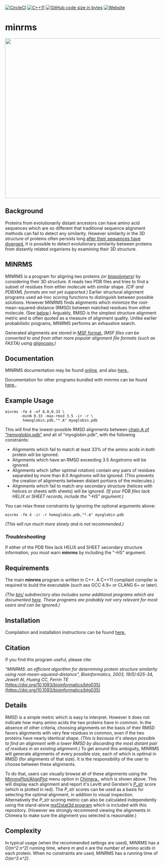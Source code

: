 [![CircleCI](https://img.shields.io/circleci/build/github/jewettaij/minrms/main)](https://circleci.com/gh/jewettaij/minrms)
[![C++11](https://img.shields.io/badge/C%2B%2B-11-blue.svg)](https://isocpp.org/std/the-standard)
[![GitHub code size in bytes](https://img.shields.io/github/languages/code-size/jewettaij/minrms)]()
[![Website](https://img.shields.io/website?down_color=orange&down_message=moltemplate.org%20offline&up_color=green&up_message=online&url=https%3A%2F%2Fwww.cgl.ucsf.edu%2FResearch%2Fminrms)](http://www.cgl.ucsf.edu/Research/minrms)


minrms
===========
<a href="http://www.cgl.ucsf.edu/Research/minrms">
<img src="https://www.rbvi.ucsf.edu/Research/projects/minrms/minrms.jpg" height=521>
</a>


## Background

Proteins from evolutionarily distant ancestors can have amino acid sequences
which are so different that traditional sequence alignment methods can
fail to detect any similarity.
However similarity in the 3D structure of proteins often persists long
[after their sequences have diverged.](https://doi.org/10.1006/jmbi.1993.1489)
It is possible to detect evolutionary similarity between proteins from
distantly related organisms by examining their 3D structure.


## MINRMS

MINRMS is a program for aligning two proteins
*(or [biopolymers](./doc/doc_nucleic_acids.md))*
by considering their 3D structure.
It reads two PDB files and tries to find a subset of residues from either
molecule with similar shape.
*(CIF and PDBXML formats are not yet supported.)*
Earlier structural alignment programs used ad-hoc scoring functions
to distinguish between possible solutions.
However MINRMS finds alignments which minimize the
root-mean-squared-distance (RMSD) between matched residues from either molecule.
(See [below](#Details).)
Arguably, RMSD is the simplest structure alignment metric
and is often quoted as a measure of alignment quality.
Unlike earlier probabilistic programs, MINRMS performs an exhaustive search.

Generated alignments are stored in
[MSF format.](http://rothlab.ucdavis.edu/genhelp/chapter_2_using_sequences.html#_Specifying_RSF_Files)
*(MSF files can be converted to and from other
 more popular alignment file formats (such as FASTA) using
[aligncopy.](http://emboss.sourceforge.net/apps/cvs/emboss/apps/aligncopy.html))*



## Documentation

MINRMS documentation may be found
[online](http://www.cgl.ucsf.edu/Research/minrms/),
and also
[here.](doc/doc_minrms_html/minrms.html).

Documentation for other programs bundled with minrms can be found
[here.](./doc).


## Example Usage

```
minrms -fm 4 -of 8.0,0.33 \
       -minN 0.33 -max-rmsd 3.5 -ir -r \
        hemoglobin.pdb,"*.A" myoglobin.pdb
```

This will find the lowest-possible RMSD alignments between
[chain A of "hemoglobin.pdb"](./doc/doc_pdb_select.md#Examples-of-selection-syntax)
and all of "myoglobin.pdb", with the following constraints:

- Alignments which fail to match at least 33% of the amino acids in both
  protein will be ignored.
- Alignments which have an RMSD exceeding 3.5 Angstroms will be ignored.
- Alignments which (after optimal rotation)
  contain *any* pairs of residues separated by more than
  8.0 Angstroms will be ignored.  (This prevents the creation of
  alignments between distant portions of the molecules.)
- Alignments which fail to match *any* secondary structure
  (helices with helices or sheets with sheets) will be ignored.
  *(If your PDB files lack HELIX or SHEET records, include the "-HS" argument.)*

You can relax these constraints by ignoring the optional arguments above:
```
minrms -fm 4 -ir -r hemoglobin.pdb,"*.A" myoglobin.pdb
```
*(This will run much more slowly and is not recommended.)*


### *Troubleshooting*

If either of the PDB files lack HELIX and SHEET secondary structure
information, you must warn **minrms** by including the "-HS" argument.


## Requirements

The main **minrms** program is written in C++.
A C++11 compliant compiler is required to build the executable
(such ass GCC 4.9+ or CLANG 6+ or later).

*(The [bin/](./bin/) subdirectory also includes some additional programs
which are documented [here](./doc/).  These programs are probably
not very relevant for most users and can be ignored.)*


## Installation

Compilation and installation instructions can be found
[here.](INSTALL.md)


## Citation

If you find this program useful, please cite:

*"MINRMS: an efficient algorithm for determining protein structure similarity using root-mean-squared-distance", Bioinformatics, 2003, 19(5):625-34, Jewett AI, Huang CC, Ferrin TE*
[https://doi.org/10.1093/bioinformatics/btg035](https://doi.org/10.1093/bioinformatics/btg035)


## Details

RMSD is a simple metric which is easy to interpret.  However it does
not indicate how many amino acids the two proteins have in common.
In the absence of other criteria, choosing alignments on the basis of their
RMSD favors alignments with very few residues in common,
even if the two proteins have nearly identical shape.
*(This is because it's always possible to find an alignment with a lower RMSD
by discarding the most distant pair of residues in an existing alignment.)*
To get around this ambiguity,
MINRMS will generate alignments of every possible size,
each of which is optimal in RMSD (for alignments of that size).
It is the responsibility of the user to choose between these alignments.

To do that, users can visually browse all of these alignments using the
[MinrmsPlot/AlignPlot](https://www.cgl.ucsf.edu/chimera/docs/ContributedSoftware/minrmsplot/minrmsplot.html)
menu option in
[Chimera.](https://www.cgl.ucsf.edu/chimera),
which is shown above.
This will display each alignment and report it's Levitt and Gerstein's
[*P_str*](https://doi.org/10.1073/pnas.95.11.5913)
score (which is plotted in red).
The *P_str* scores can be used as a basis for selecting the optimal alignment,
in addition to visual inspection.
Alternatively the *P_str* scoring metric can also be calculated independently
using the stand-alone [msf2stat3d program](./doc/doc_msf2stat3d.md)
which is included with this repository.
(However we strongly recommend viewing the alignments in Chimera
to make sure the alignment you selected is reasonable.)


## Complexity

In typical usage (when the recommended settings are used),
MINRMS has a *O(m^2 n^2)* running time, where *m* and *n*
are the number of amino acids in each protein.
When no constraints are used, MINRMS has a running time of *O(m^3 n^2)*.


